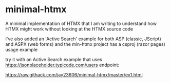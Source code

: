 # minimal-htmx
A minimal implementation of HTMX that I am writing to understand how HTMX might work without looking at the HTMX source code

I've also added an 'Active Search' example for both ASP (classic, JScript) and ASPX (web forms) and the min-htmx project has a csproj (razor pages) usage example

try it with an Active Search example that uses https://jsonplaceholder.typicode.com/users endpoint:

https://raw.githack.com/jay23606/minimal-htmx/master/ex1.html
